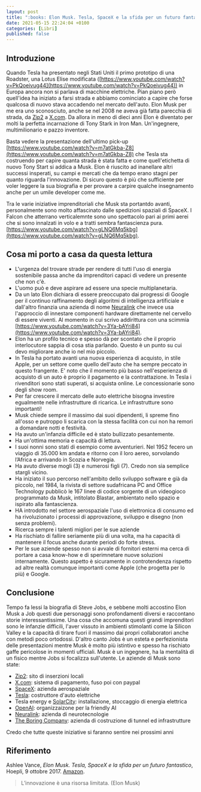 ```yaml
---
layout: post
title: ":books: Elon Musk. Tesla, SpaceX e la sfida per un futuro fantastico (Vance Ashlee)"
date: 2021-05-15 22:24:04 +0100
categories: [Libri]
published: false
---
```


## Introduzione
Quando Tesla ha presentato negli Stati Uniti il primo prototipo di una Roadster, una Lotus Elise modificata ([https://www.youtube.com/watch?v=PkQoeivug44](https://www.youtube.com/watch?v=PkQoeivug44)) in Europa ancora non si parlava di macchine elettriche. Pian piano però quell'idea ha iniziato a farsi strada e abbiamo cominciato a capire che forse qualcosa di nuovo stava accadendo nel mercato dell'auto. Elon Musk per me era uno sconosciuto, anche se nel 2008 ne aveva già fatta parecchia di strada, da [Zip2](https://en.wikipedia.org/wiki/Zip2) a [X.com](https://en.wikipedia.org/wiki/X.com).
Da allora in meno di dieci anni Elon è diventato per molti la perfetta incarnazione di Tony Stark in Iron Man. Un'ingegnere, multimilionario e pazzo inventore.

Basta vedere la presentazione dell'ultimo pick-up [https://www.youtube.com/watch?v=m7atGkba-Z8](https://www.youtube.com/watch?v=m7atGkba-Z8) che Tesla sta costruendo per capire quanta strada è stata fatta e come quell'etichetta di nuovo Tony Start si addica a Musk. Elon è riuscito ad inanellare altri successi insperati, su campi e mercati che da tempo erano stagni per quanto riguarda l'innovazione. Di sicuro questo è più che sufficiente per voler leggere la sua biografia e per provare a carpire qualche insegnamento anche per un umile developer come me.

Tra le varie iniziative imprenditoriali che Musk sta portantdo avanti, personalmente sono molto affascinato dalle spedizioni spaziali di SpaceX. I Falcon che atterrano verticalemnte sono uno spettacolo pari ai primi aerei che si sono innalzati in volo e a tratti sembra fantascienza pura. [https://www.youtube.com/watch?v=gLNQ6Mq5kbg](https://www.youtube.com/watch?v=gLNQ6Mq5kbg).

## Cosa mi porto a casa da questa lettura

- L'urgenza del trovare strade per rendere di tutti l'uso di energia sostenibile passa anche da imprenditori capaci di vedere un presente che non c'è.
- L'uomo può e deve aspirare ad essere una specie multiplanetaria.
- Da un lato Elon dichiara di essere preoccupato dai progressi di Google per il continuo raffinamento degli algoritmi di intelligenza artificiale e dall'altro finanzia una azienda di nome [Neuralink](https://it.wikipedia.org/wiki/Neuralink) che invece usa l'approccio di innestare componenti hardware direttamente nel cervello di essere viventi. Al momento in cui scrivo addirittura con una scimmia [https://www.youtube.com/watch?v=3Ya-bAYri84](https://www.youtube.com/watch?v=3Ya-bAYri84).
- Elon ha un profilo tecnico e spesso dà per scontato che il proprio interlocutore sappia di cosa stia parlando. Questo è un punto su cui devo migliorare anche io nel mio piccolo.
- In Tesla ha portato avanti una nuova esperienza di acquisto, in stile Apple, per un settore come quello dell'auto che ha sempre peccato in questo frangente. E' noto che il momento più basso nell'esperienza di acquisto di un auto è proprio il pagamento e la contrattazione. In Tesla i rivenditori sono stati superati, si acquista online. Le concessionarie sono degli show room.
- Per far crescere il mercato delle auto elettriche bisogna investire egualmente nelle infrastrutture di ricarica. Le infrastrutture sono importanti!
- Musk chiede sempre il massimo dai suoi dipendenti, li spreme fino all'osso e putroppo li scarica con la stessa facilità con cui non ha remori a domandare notti e festività.
- Ha avuto un'infanzia difficile ed è stato bullizzato pesantemente.
- Ha un'ottima memoria e capacità di lettura.
- I suoi nonni sono stati di esempio come avventurieri. Nel 1952 fecero un viaggio di 35.000 km andata e ritorno con il loro aereo, sorvolando l’Africa e arrivando in Scozia e Norvegia.
- Ha avuto diverse mogli (3) e numerosi figli (7). Credo non sia semplice stargli vicino.
- Ha iniziato il suo percorso nell'ambito dello sviluppo software e già da piccolo, nel 1984, la rivista di settore sudafricana PC and Office Technology pubblicò le 167 linee di codice sorgente di un videogioco programmato da Musk, intitolato Blastar, ambientato nello spazio e ispirato alla fantascienza.
- HA introdotto nel settore aerospaziale l'uso di elettronica di consumo ed ha rivoluzionato i processi di approvazione, sviluppo e disegno (non senza problemi).
- Ricerca sempre i talenti migliori per le sue aziende
- Ha rischiato di fallire seriamente più di una volta, ma ha capacità di mantenere il focus anche durante periodi do forte stress.
- Per le sue aziende spesso non si avvale di fornitori esterni ma cerca di portare a casa know-how e di sperimnetare nuove soluzioni internamente. Questo aspetto è sicuramente in controtendenza rispetto ad altre realtà comunque importanti come Apple (che progetta per lo più) e Google.

## Conclusione

Tempo fa lessi la biografia di Steve Jobs, e sebbene molti accostino Elon Musk a Job questi due personaggi sono profondamenti diversi e raccontano storie interessantissime. Una cosa che accomuna questi grandi imprenditori sono le infanzie difficili, l'aver vissuto in ambienti stimolanti come la Silicon Valley e la capacità di tirare fuori il massimo dai propri collaboratori anche con metodi poco ortodossi.
D'altro canto Jobs è un esteta e perfezionista delle presentazioni mentre Musk è molto più istintivo e spesso ha rischiato gaffe pericolose in momenti ufficiali. Musk è un ingegnere, ha la mentalità di un fisico mentre Jobs si focalizza sull'utente.
Le aziende di Musk sono state:

- [Zip2](https://en.wikipedia.org/wiki/Zip2): sito di inserzioni locali
- [X.com](https://en.wikipedia.org/wiki/X.com): sistema di pagamento, fuso poi con paypal
- [SpaceX](https://it.wikipedia.org/wiki/SpaceX): azienda aerospaziale
- [Tesla](<https://it.wikipedia.org/wiki/Tesla_(azienda)>): costruttore d'auto elettriche
- Tesla energy e [SolarCity](https://it.wikipedia.org/wiki/SolarCity): installazione, stoccaggio di energia elettrica
- [OpenAI](https://it.wikipedia.org/wiki/OpenAI): organizzaizone per la friendly AI
- [Neuralink](https://it.wikipedia.org/wiki/Neuralink): azienda di neurotecnologie
- [The Boring Company](https://it.wikipedia.org/wiki/The_Boring_Company): azienda di costruzione di tunnel ed infrastrutture

Credo che tutte queste iniziative si faranno sentire nei prossimi anni

## Riferimento

Ashlee Vance, _Elon Musk. Tesla, SpaceX e la sfida per un futuro fantastico_, Hoepli, 9 ottobre 2017. [Amazon](https://www.amazon.it/Elon-Musk-SpaceX-futuro-fantastico-ebook/dp/B0769YSV6D/ref=tmm_kin_swatch_0?_encoding=UTF8&qid=1622470329&sr=8-1).

> L’innovazione è una risorsa limitata. (Elon Musk)
